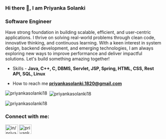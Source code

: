 ### Hi there 👋, I am Priyanka Solanki 
### Software Engineer 
Have strong foundation in building scalable, efficient, and user-centric applications. I thrive on solving real-world problems through clean code, innovative thinking, and continuous learning. With a keen interest in system design, backend development, and emerging technologies, I am always exploring new ways to improve performance and deliver impactful solutions. Let's build something amazing together!

<!--<img align="right" alt="coding" width="400" src="https://cdn.dribbble.com/users/1364029/screenshots/16093268/media/68e82a7fb4904614a9066d6b540c14b2.gif">-->

- Skills -  **Java, C++, C, DBMS, Servlet, JSP, Spring, HTML, CSS, Rest API, SQL, Linux**
  
- How to reach me **priyankasolanki.1820@gmail.com**

<p><img align="left" src="https://github-readme-stats.vercel.app/api/top-langs?username=priyankasolanki18&show_icons=true&locale=en&layout=compact" alt="priyankasolanki18" /></p>

<p>&nbsp;<img align="center" src="https://github-readme-stats.vercel.app/api?username=priyankasolanki18&show_icons=true&locale=en" alt="priyankasolanki18" /></p>

<p><img align="center" src="https://github-readme-streak-stats.herokuapp.com/?user=priyankasolanki18&" alt="priyankasolanki18" /></p>

<h3 align="left">Connect with me:</h3>
<p align="left">
<a href="https://linkedin.com/in/in/priyanka-solanki-92732420b" target="blank"><img align="center" src="https://raw.githubusercontent.com/rahuldkjain/github-profile-readme-generator/master/src/images/icons/Social/linked-in-alt.svg" alt="in/priyanka-solanki-92732420b" height="30" width="40" /></a>
<a href="https://www.leetcode.com/priyanka_solanki" target="blank"><img align="center" src="https://raw.githubusercontent.com/rahuldkjain/github-profile-readme-generator/master/src/images/icons/Social/leet-code.svg" alt="priyanka_solanki" height="30" width="40" /></a>
</p>
